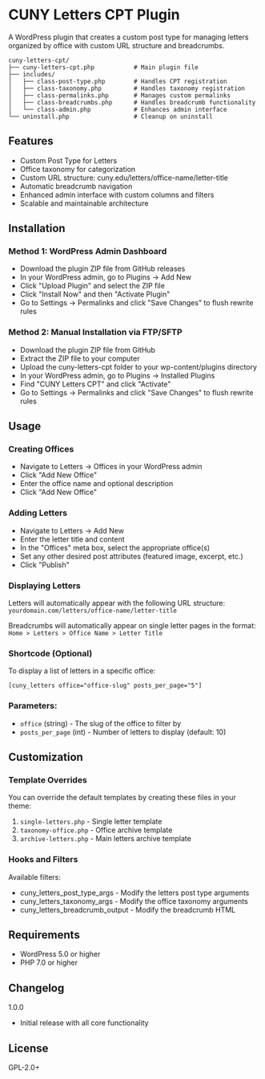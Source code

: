# CUNY Letters CPT Plugin
A WordPress plugin that creates a custom post type for managing letters organized by office with custom URL structure and breadcrumbs.

```
cuny-letters-cpt/
├── cuny-letters-cpt.php           # Main plugin file
├── includes/
│   ├── class-post-type.php        # Handles CPT registration
│   ├── class-taxonomy.php         # Handles taxonomy registration
│   ├── class-permalinks.php       # Manages custom permalinks
│   ├── class-breadcrumbs.php      # Handles breadcrumb functionality
│   └── class-admin.php            # Enhances admin interface
└── uninstall.php                  # Cleanup on uninstall
```

## Features

- Custom Post Type for Letters
- Office taxonomy for categorization
- Custom URL structure: cuny.edu/letters/office-name/letter-title
- Automatic breadcrumb navigation
- Enhanced admin interface with custom columns and filters
- Scalable and maintainable architecture

## Installation

### Method 1: WordPress Admin Dashboard

- Download the plugin ZIP file from GitHub releases
- In your WordPress admin, go to Plugins → Add New
- Click "Upload Plugin" and select the ZIP file
- Click "Install Now" and then "Activate Plugin"
- Go to Settings → Permalinks and click "Save Changes" to flush rewrite rules

### Method 2: Manual Installation via FTP/SFTP

- Download the plugin ZIP file from GitHub
- Extract the ZIP file to your computer
- Upload the cuny-letters-cpt folder to your wp-content/plugins directory
- In your WordPress admin, go to Plugins → Installed Plugins
- Find "CUNY Letters CPT" and click "Activate"
- Go to Settings → Permalinks and click "Save Changes" to flush rewrite rules

## Usage

### Creating Offices

- Navigate to Letters → Offices in your WordPress admin
- Click "Add New Office"
- Enter the office name and optional description
- Click "Add New Office"

### Adding Letters

- Navigate to Letters → Add New
- Enter the letter title and content
- In the "Offices" meta box, select the appropriate office(s)
- Set any other desired post attributes (featured image, excerpt, etc.)
- Click "Publish"

### Displaying Letters

Letters will automatically appear with the following URL structure:
`yourdomain.com/letters/office-name/letter-title`

Breadcrumbs will automatically appear on single letter pages in the format:
`Home > Letters > Office Name > Letter Title`

### Shortcode (Optional)

To display a list of letters in a specific office:
```
[cuny_letters office="office-slug" posts_per_page="5"]
```

### Parameters:

- `office` (string) - The slug of the office to filter by
- `posts_per_page` (int) - Number of letters to display (default: 10)

## Customization

### Template Overrides

You can override the default templates by creating these files in your theme:

1. `single-letters.php` - Single letter template
2. `taxonomy-office.php` - Office archive template
3. `archive-letters.php` - Main letters archive template

### Hooks and Filters

Available filters:

- cuny_letters_post_type_args - Modify the letters post type arguments
- cuny_letters_taxonomy_args - Modify the office taxonomy arguments
- cuny_letters_breadcrumb_output - Modify the breadcrumb HTML

## Requirements

- WordPress 5.0 or higher
- PHP 7.0 or higher

## Changelog

1.0.0

- Initial release with all core functionality

## License

GPL-2.0+